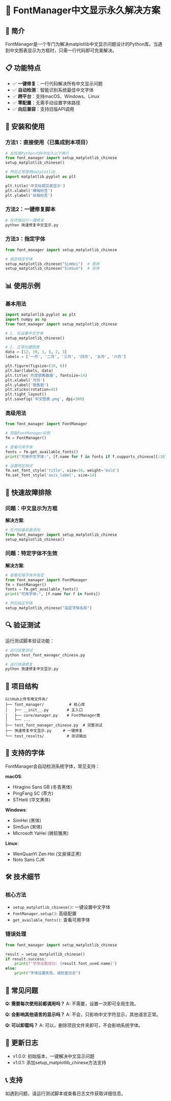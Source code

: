 # 🎯 FontManager中文显示永久解决方案

## 🚀 简介
FontManager是一个专门为解决matplotlib中文显示问题设计的Python库。当遇到中文图表显示为方框时，只需一行代码即可完美解决。

## 📋 功能特点
- ✅ **一键修复**：一行代码解决所有中文显示问题
- ✅ **自动检测**：智能识别系统最佳中文字体
- ✅ **跨平台**：支持macOS、Windows、Linux
- ✅ **零配置**：无需手动设置字体路径
- ✅ **向后兼容**：支持旧版API调用

## 🔧 安装和使用

### 方法1：直接使用（已集成到本项目）
```python
# 在任意Python代码中加入以下两行
from font_manager import setup_matplotlib_chinese
setup_matplotlib_chinese()

# 然后正常使用matplotlib
import matplotlib.pyplot as plt

plt.title('中文标题完美显示')
plt.xlabel('横轴标签')
plt.ylabel('纵轴标签')
```

### 方法2：一键修复脚本
```bash
# 在终端运行一键修复
python 快速修复中文显示.py
```

### 方法3：指定字体
```python
from font_manager import setup_matplotlib_chinese

# 指定特定字体
setup_matplotlib_chinese("SimHei")  # 黑体
setup_matplotlib_chinese("SimSun")  # 宋体
```

## 📊 使用示例

### 基本用法
```python
import matplotlib.pyplot as plt
import numpy as np
from font_manager import setup_matplotlib_chinese

# 1. 先设置中文字体
setup_matplotlib_chinese()

# 2. 正常创建图表
data = [12, 19, 3, 5, 2, 3]
labels = ['一月', '二月', '三月', '四月', '五月', '六月']

plt.figure(figsize=(10, 6))
plt.bar(labels, data)
plt.title('月度销售数据', fontsize=14)
plt.xlabel('月份')
plt.ylabel('销售额')
plt.xticks(rotation=45)
plt.tight_layout()
plt.savefig('中文图表.png', dpi=300)
```

### 高级用法
```python
from font_manager import FontManager

# 获取FontManager实例
fm = FontManager()

# 查看可用字体
fonts = fm.get_available_fonts()
print("可用中文字体:", [f.name for f in fonts if f.supports_chinese][:10])

# 设置特定样式
fm.set_font_style('title', size=16, weight='bold')
fm.set_font_style('axis_label', size=14)
```

## 🎯 快速故障排除

### 问题：中文显示为方框
**解决方案**:
```python
# 在代码最前面添加
from font_manager import setup_matplotlib_chinese
setup_matplotlib_chinese()
```

### 问题：特定字体不生效
**解决方案**:
```python
# 查看可用字体并指定
from font_manager import FontManager
fm = FontManager()
fonts = fm.get_available_fonts()
print("可用字体:", [f.name for f in fonts])

# 然后指定字体
setup_matplotlib_chinese("指定字体名称")
```

## 🔍 验证测试

运行测试脚本验证功能：
```bash
# 运行完整测试
python test_font_manager_chinese.py

# 运行快速修复
python 快速修复中文显示.py
```

## 📁 项目结构
```
GitHub上传专用文件夹/
├── font_manager/           # 核心库
│   ├── __init__.py        # 主入口
│   ├── core/manager.py    # FontManager类
│   └── ...
├── test_font_manager_chinese.py  # 完整测试
├── 快速修复中文显示.py     # 一键修复
└── test_results/          # 测试输出
```

## 🎨 支持的字体
FontManager会自动检测系统字体，常见支持：

**macOS**:
- Hiragino Sans GB (冬青黑体)
- PingFang SC (苹方)
- STHeiti (华文黑体)

**Windows**:
- SimHei (黑体)
- SimSun (宋体)
- Microsoft YaHei (微软雅黑)

**Linux**:
- WenQuanYi Zen Hei (文泉驿正黑)
- Noto Sans CJK

## 🛠️ 技术细节

### 核心方法
- `setup_matplotlib_chinese()`: 一键设置中文字体
- `FontManager.setup()`: 高级配置
- `get_available_fonts()`: 查看可用字体

### 错误处理
```python
from font_manager import setup_matplotlib_chinese

result = setup_matplotlib_chinese()
if result.success:
    print(f"字体设置成功: {result.font_used.name}")
else:
    print("字体设置失败，请检查日志")
```

## 📝 常见问题

**Q: 需要每次使用前都调用吗？**
A: 不需要，设置一次即可全局生效。

**Q: 会影响其他语言的显示吗？**
A: 不会，只影响中文字符显示，其他语言正常。

**Q: 可以卸载吗？**
A: 可以，删除项目文件夹即可，不会影响系统字体。

## 🔄 更新日志
- v1.0.0: 初始版本，一键解决中文显示问题
- v1.0.1: 添加setup_matplotlib_chinese方法支持

## 📞 支持
如遇到问题，请运行测试脚本或查看日志文件获取详细信息。